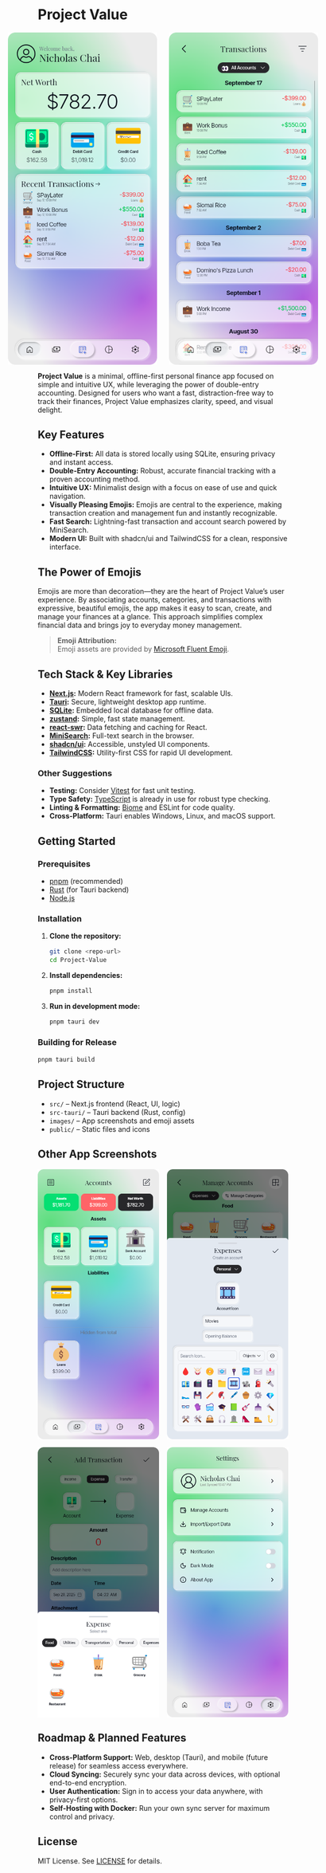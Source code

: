 # Project Value

  <p align="center" style="display: flex; gap: 16px; justify-content: center;">
    <img src="images/homepage.png" alt="Project Value Home" width="300" style="display: inline-block; vertical-align: top; margin-right: 8px;" />
    <img src="images/transactions page.png" alt="Transactions Page" width="300" style="display: inline-block; vertical-align: top;" />
  </p>

  **Project Value** is a minimal, offline-first personal finance app focused on simple and intuitive UX, while leveraging the power of double-entry accounting. Designed for users who want a fast, distraction-free way to track their finances, Project Value emphasizes clarity, speed, and visual delight.

  ## Key Features

  - **Offline-First:** All data is stored locally using SQLite, ensuring privacy and instant access.
  - **Double-Entry Accounting:** Robust, accurate financial tracking with a proven accounting method.
  - **Intuitive UX:** Minimalist design with a focus on ease of use and quick navigation.
  - **Visually Pleasing Emojis:** Emojis are central to the experience, making transaction creation and management fun and instantly recognizable.
  - **Fast Search:** Lightning-fast transaction and account search powered by MiniSearch.
  - **Modern UI:** Built with shadcn/ui and TailwindCSS for a clean, responsive interface.

  ## The Power of Emojis

  Emojis are more than decoration—they are the heart of Project Value’s user experience. By associating accounts, categories, and transactions with expressive, beautiful emojis, the app makes it easy to scan, create, and manage your finances at a glance. This approach simplifies complex financial data and brings joy to everyday money management.

  > **Emoji Attribution:**  
  > Emoji assets are provided by [Microsoft Fluent Emoji](https://github.com/microsoft/fluentui-emoji).

  ## Tech Stack & Key Libraries

  - **[Next.js](https://nextjs.org/):** Modern React framework for fast, scalable UIs.
  - **[Tauri](https://tauri.app/):** Secure, lightweight desktop app runtime.
  - **[SQLite](https://www.sqlite.org/):** Embedded local database for offline data.
  - **[zustand](https://github.com/pmndrs/zustand):** Simple, fast state management.
  - **[react-swr](https://swr.vercel.app/):** Data fetching and caching for React.
  - **[MiniSearch](https://github.com/lucaong/minisearch):** Full-text search in the browser.
  - **[shadcn/ui](https://ui.shadcn.com/):** Accessible, unstyled UI components.
  - **[TailwindCSS](https://tailwindcss.com/):** Utility-first CSS for rapid UI development.

  ### Other Suggestions

  - **Testing:** Consider [Vitest](https://vitest.dev/) for fast unit testing.
  - **Type Safety:** [TypeScript](https://www.typescriptlang.org/) is already in use for robust type checking.
  - **Linting & Formatting:** [Biome](https://biomejs.dev/) and ESLint for code quality.
  - **Cross-Platform:** Tauri enables Windows, Linux, and macOS support.

  ## Getting Started

  ### Prerequisites

  - [pnpm](https://pnpm.io/) (recommended)
  - [Rust](https://www.rust-lang.org/) (for Tauri backend)
  - [Node.js](https://nodejs.org/)

  ### Installation

  1. **Clone the repository:**
     ```sh
     git clone <repo-url>
     cd Project-Value
     ```
  2. **Install dependencies:**
     ```sh
     pnpm install
     ```
  3. **Run in development mode:**
     ```sh
     pnpm tauri dev
     ```

  ### Building for Release

  ```sh
  pnpm tauri build
  ```

  ## Project Structure

  - `src/` – Next.js frontend (React, UI, logic)
  - `src-tauri/` – Tauri backend (Rust, config)
  - `images/` – App screenshots and emoji assets
  - `public/` – Static files and icons

  ## Other App Screenshots

  <p align="center" style="display: grid;grid-template-columns: repeat(2, minmax(0,1fr)); gap: 16px; justify-content: center;">
    <img src="images/accounts page.png" alt="Accounts Page" width="300" style="display: inline-block; vertical-align: top; margin-right: 8px;" />
    <img src="images/add account.png" alt="Add Account Page" width="300" style="display: inline-block; vertical-align: top;" />
    <img src="images/add transaction.png" alt="Add Transaction" width="300" style="display: inline-block; vertical-align: top;" />
    <img src="images/settings.png" alt="Settings Page" width="300" style="display: inline-block; vertical-align: top;" />
  </p>

  ## Roadmap & Planned Features

  - **Cross-Platform Support:** Web, desktop (Tauri), and mobile (future release) for seamless access everywhere.
  - **Cloud Syncing:** Securely sync your data across devices, with optional end-to-end encryption.
  - **User Authentication:** Sign in to access your data anywhere, with privacy-first options.
  - **Self-Hosting with Docker:** Run your own sync server for maximum control and privacy.

  ## License

  MIT License. See [LICENSE](LICENSE) for details.
